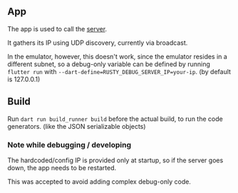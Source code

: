 ## App

The app is used to call the [server](../server).

It gathers its IP using UDP discovery, currently via broadcast.

In the emulator, however, this doesn't work, since the emulator resides in a different subnet, so a
debug-only variable can be defined by running `flutter run`
with `--dart-define=RUSTY_DEBUG_SERVER_IP=your-ip`. (by default is 127.0.0.1)

## Build

Run `dart run build_runner build` before the actual build, to run the code generators. (like
the JSON serializable objects)

### Note while debugging / developing

The hardcoded/config IP is provided only at startup, so if the server goes down, the app needs to be
restarted.

This was accepted to avoid adding complex debug-only code. 

